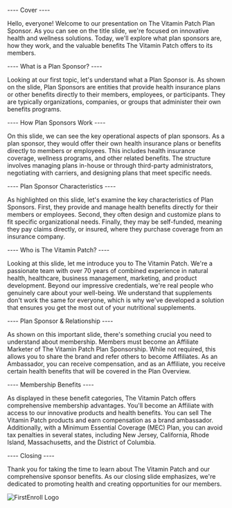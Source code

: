 ---- Cover ----

Hello, everyone! Welcome to our presentation on The Vitamin Patch Plan Sponsor. As you can see on the title slide, we're focused on innovative health and wellness solutions. Today, we'll explore what plan sponsors are, how they work, and the valuable benefits The Vitamin Patch offers to its members.

---- What is a Plan Sponsor? ----

Looking at our first topic, let's understand what a Plan Sponsor is. As shown on the slide, Plan Sponsors are entities that provide health insurance plans or other benefits directly to their members, employees, or participants. They are typically organizations, companies, or groups that administer their own benefits programs.

---- How Plan Sponsors Work ----

On this slide, we can see the key operational aspects of plan sponsors. As a plan sponsor, they would offer their own health insurance plans or benefits directly to members or employees. This includes health insurance coverage, wellness programs, and other related benefits. The structure involves managing plans in-house or through third-party administrators, negotiating with carriers, and designing plans that meet specific needs.

---- Plan Sponsor Characteristics ----

As highlighted on this slide, let's examine the key characteristics of Plan Sponsors. First, they provide and manage health benefits directly for their members or employees. Second, they often design and customize plans to fit specific organizational needs. Finally, they may be self-funded, meaning they pay claims directly, or insured, where they purchase coverage from an insurance company.

---- Who is The Vitamin Patch? ----

Looking at this slide, let me introduce you to The Vitamin Patch. We're a passionate team with over 70 years of combined experience in natural health, healthcare, business management, marketing, and product development. Beyond our impressive credentials, we're real people who genuinely care about your well-being. We understand that supplements don't work the same for everyone, which is why we've developed a solution that ensures you get the most out of your nutritional supplements.

---- Plan Sponsor & Relationship ----

As shown on this important slide, there's something crucial you need to understand about membership. Members must become an Affiliate Marketer of The Vitamin Patch Plan Sponsorship. While not required, this allows you to share the brand and refer others to become Affiliates. As an Ambassador, you can receive compensation, and as an Affiliate, you receive certain health benefits that will be covered in the Plan Overview.

---- Membership Benefits ----

As displayed in these benefit categories, The Vitamin Patch offers comprehensive membership advantages. You'll become an Affiliate with access to our innovative products and health benefits. You can sell The Vitamin Patch products and earn compensation as a brand ambassador. Additionally, with a Minimum Essential Coverage (MEC) Plan, you can avoid tax penalties in several states, including New Jersey, California, Rhode Island, Massachusetts, and the District of Columbia.

---- Closing ----

Thank you for taking the time to learn about The Vitamin Patch and our comprehensive sponsor benefits. As our closing slide emphasizes, we're dedicated to promoting health and creating opportunities for our members.

<img src="./img/logos/FEN_logo.svg" class="h-12 mt-32" alt="FirstEnroll Logo">